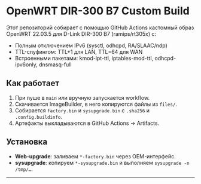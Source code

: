 # OpenWRT DIR-300 B7 Custom Build

Этот репозиторий собирает с помощью GitHub Actions кастомный образ OpenWRT 22.03.5 для D-Link DIR-300 B7 (ramips/rt305x) с:

- Полным отключением IPv6 (sysctl, odhcpd, RA/SLAAC/ndp)
- TTL-спуфингом: TTL+1 для LAN, TTL=64 для WAN
- Встроенными пакетами: kmod-ipt-ttl, iptables-mod-ttl, odhcpd-ipv6only, dnsmasq-full

## Как работает

1. При пуше в `main` или вручную запускается workflow.
2. Скачивается ImageBuilder, в него копируются файлы из `files/`.
3. Собирается `factory.bin` и `sysupgrade.bin` с `.sha256` и `.config.buildinfo`.
4. Артефакты выкладываются в GitHub Actions → Artifacts.

## Установка

- **Web-upgrade**: заливаем `*-factory.bin` через OEM-интерфейс.
- **sysupgrade**: копируем `*-sysupgrade.bin` и выполняем `sysupgrade -n /tmp/…`.

---
